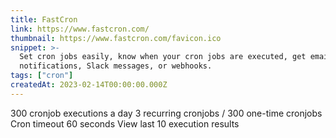 ```yaml
---
title: FastCron
link: https://www.fastcron.com/
thumbnail: https://www.fastcron.com/favicon.ico
snippet: >-
  Set cron jobs easily, know when your cron jobs are executed, get email
  notifications, Slack messages, or webhooks.
tags: ["cron"]
createdAt: 2023-02-14T00:00:00.000Z
---
```

300 cronjob executions a day
3 recurring cronjobs / 300 one-time cronjobs
Cron timeout 60 seconds
View last 10 execution results